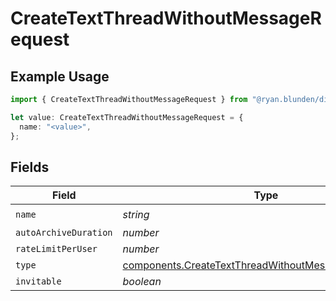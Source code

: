 # CreateTextThreadWithoutMessageRequest

## Example Usage

```typescript
import { CreateTextThreadWithoutMessageRequest } from "@ryan.blunden/discord-sdk/models/components";

let value: CreateTextThreadWithoutMessageRequest = {
  name: "<value>",
};
```

## Fields

| Field                                                                                                                        | Type                                                                                                                         | Required                                                                                                                     | Description                                                                                                                  |
| ---------------------------------------------------------------------------------------------------------------------------- | ---------------------------------------------------------------------------------------------------------------------------- | ---------------------------------------------------------------------------------------------------------------------------- | ---------------------------------------------------------------------------------------------------------------------------- |
| `name`                                                                                                                       | *string*                                                                                                                     | :heavy_check_mark:                                                                                                           | N/A                                                                                                                          |
| `autoArchiveDuration`                                                                                                        | *number*                                                                                                                     | :heavy_minus_sign:                                                                                                           | N/A                                                                                                                          |
| `rateLimitPerUser`                                                                                                           | *number*                                                                                                                     | :heavy_minus_sign:                                                                                                           | N/A                                                                                                                          |
| `type`                                                                                                                       | [components.CreateTextThreadWithoutMessageRequestType](../../models/components/createtextthreadwithoutmessagerequesttype.md) | :heavy_minus_sign:                                                                                                           | N/A                                                                                                                          |
| `invitable`                                                                                                                  | *boolean*                                                                                                                    | :heavy_minus_sign:                                                                                                           | N/A                                                                                                                          |